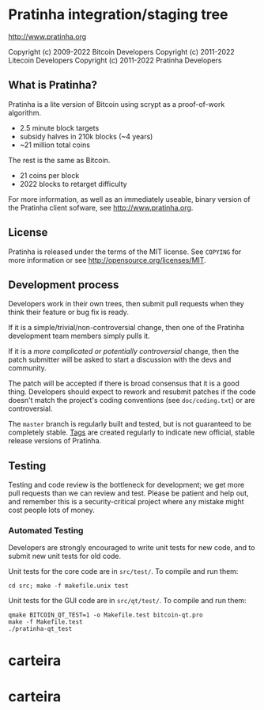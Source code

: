 Pratinha integration/staging tree
================================

http://www.pratinha.org

Copyright (c) 2009-2022 Bitcoin Developers
Copyright (c) 2011-2022 Litecoin Developers
Copyright (c) 2011-2022 Pratinha Developers

What is Pratinha?
----------------

Pratinha is a lite version of Bitcoin using scrypt as a proof-of-work algorithm.
 - 2.5 minute block targets
 - subsidy halves in 210k blocks (~4 years)
 - ~21 million total coins

The rest is the same as Bitcoin.
 - 21 coins per block
 - 2022 blocks to retarget difficulty

For more information, as well as an immediately useable, binary version of
the Pratinha client sofware, see http://www.pratinha.org.

License
-------

Pratinha is released under the terms of the MIT license. See `COPYING` for more
information or see http://opensource.org/licenses/MIT.

Development process
-------------------

Developers work in their own trees, then submit pull requests when they think
their feature or bug fix is ready.

If it is a simple/trivial/non-controversial change, then one of the Pratinha
development team members simply pulls it.

If it is a *more complicated or potentially controversial* change, then the patch
submitter will be asked to start a discussion with the devs and community.

The patch will be accepted if there is broad consensus that it is a good thing.
Developers should expect to rework and resubmit patches if the code doesn't
match the project's coding conventions (see `doc/coding.txt`) or are
controversial.

The `master` branch is regularly built and tested, but is not guaranteed to be
completely stable. [Tags](https://github.com/pratinha/carteira/tags) are created
regularly to indicate new official, stable release versions of Pratinha.

Testing
-------

Testing and code review is the bottleneck for development; we get more pull
requests than we can review and test. Please be patient and help out, and
remember this is a security-critical project where any mistake might cost people
lots of money.

### Automated Testing

Developers are strongly encouraged to write unit tests for new code, and to
submit new unit tests for old code.

Unit tests for the core code are in `src/test/`. To compile and run them:

    cd src; make -f makefile.unix test

Unit tests for the GUI code are in `src/qt/test/`. To compile and run them:

    qmake BITCOIN_QT_TEST=1 -o Makefile.test bitcoin-qt.pro
    make -f Makefile.test
    ./pratinha-qt_test

# carteira
# carteira
